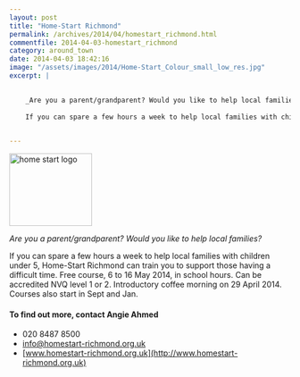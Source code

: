 ```yaml
---
layout: post
title: "Home-Start Richmond"
permalink: /archives/2014/04/homestart_richmond.html
commentfile: 2014-04-03-homestart_richmond
category: around_town
date: 2014-04-03 18:42:16
image: "/assets/images/2014/Home-Start_Colour_small_low_res.jpg"
excerpt: |

    
    _Are you a parent/grandparent? Would you like to help local families?_
    
    If you can spare a few hours a week to help local families with children under 5, Home-Start Richmond can train you to support those having a difficult time. Free course, 6 to 16 May 2014, in school hours. Can be accredited NVQ level 1 or 2. Introductory coffee morning on 29 April 2014. Courses also start in Sept and Jan.
    

---
```


<img src="/assets/images/2014/Home-Start_Colour_small_low_res.jpg" width="148" height="130" class="right" alt="home start logo"/>

*Are you a parent/grandparent? Would you like to help local families?*

If you can spare a few hours a week to help local families with children under 5, Home-Start Richmond can train you to support those having a difficult time. Free course, 6 to 16 May 2014, in school hours. Can be accredited NVQ level 1 or 2. Introductory coffee morning on 29 April 2014. Courses also start in Sept and Jan.

#### To find out more, contact Angie Ahmed

-   020 8487 8500
-   <info@homestart-richmond.org.uk>
-   [www.homestart-richmond.org.uk](http://www.homestart-richmond.org.uk)
